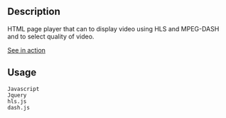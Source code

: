 ## Description
HTML page player that can to display video using HLS and MPEG-DASH and to select quality of video.

[See in action](http://demo.softgrad.com/JS/Hls_MpegDash_Player/)


## Usage
```Shell
Javascript
Jquery
hls.js
dash.js
```
